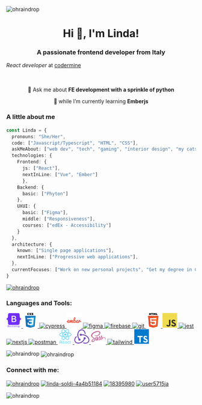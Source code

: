 <p align="left"> <img src="https://komarev.com/ghpvc/?username=ohraindrop&label=Profile%20views&color=0e75b6&style=flat" alt="ohraindrop" /> </p>
<h1 align="center">Hi 👋, I'm Linda!</h1>
<h3 align="center">A passionate frontend developer from Italy</h3>
<i>React developer</i> at <a href="https://github.com/codermine">codermine</a>
<br/>
<br/>
<br/>
<p align="center">💬 Ask me about <b>FE development with a sprinkle of python</b></hp>
<p align="center"> 🌱 while I’m currently learning <b>Emberjs</b> </p>

### A little about me
```typescript
const Linda = {
  pronouns: "She/Her",
  code: ["Javascript/Typescript", "HTML", "CSS"],
  askMeAbout: ["web dev", "tech", "gaming", "interior design", "my cats", "skincare!!"],
  technologies: {
    Frontend: {
      js: ["React"],
      nextInLine: ["Vue", "Ember"]
      },
    Backend: {
      basic: ["Phyton"]
    },
    UXUI: {
      basic: ["Figma"],
      middle: ["Responsiveness"],
      courses: ["edEx - Accessibility"]
    }
  },
  architecture: {
    known: ["Single page applications"],
    nextInLine: ["Progressive web applications"],
  },
  currentFocuses: ["Work on new personal projects", "Get my degree in CS"]
}
```
<p align="left"> <a href="https://github.com/ryo-ma/github-profile-trophy"><img src="https://github-profile-trophy.vercel.app/?username=ohraindrop" alt="ohraindrop" /></a> </p>

<h3 align="left">Languages and Tools:</h3>
<p align="left"> 
  <a href="https://getbootstrap.com" target="_blank" rel="noreferrer"> <img src="https://raw.githubusercontent.com/devicons/devicon/master/icons/bootstrap/bootstrap-plain-wordmark.svg" alt="bootstrap" width="40" height="40"/> </a> 
  <a href="https://www.w3schools.com/css/" target="_blank" rel="noreferrer"> <img src="https://raw.githubusercontent.com/devicons/devicon/master/icons/css3/css3-original-wordmark.svg" alt="css3" width="40" height="40"/> </a> 
  <a href="https://www.cypress.io" target="_blank" rel="noreferrer"> <img src="https://raw.githubusercontent.com/simple-icons/simple-icons/6e46ec1fc23b60c8fd0d2f2ff46db82e16dbd75f/icons/cypress.svg" alt="cypress" width="40" height="40"/> </a> 
  <a href="https://emberjs.com/" target="_blank" rel="noreferrer"> <img src="https://raw.githubusercontent.com/devicons/devicon/master/icons/ember/ember-original-wordmark.svg" alt="ember" width="40" height="40"/> </a>
  <a href="https://www.figma.com/" target="_blank" rel="noreferrer"> <img src="https://www.vectorlogo.zone/logos/figma/figma-icon.svg" alt="figma" width="40" height="40"/> </a> 
  <a href="https://firebase.google.com/" target="_blank" rel="noreferrer"> <img src="https://www.vectorlogo.zone/logos/firebase/firebase-icon.svg" alt="firebase" width="40" height="40"/> </a> 
  <a href="https://git-scm.com/" target="_blank" rel="noreferrer"> <img src="https://www.vectorlogo.zone/logos/git-scm/git-scm-icon.svg" alt="git" width="40" height="40"/> </a> 
  <a href="https://www.w3.org/html/" target="_blank" rel="noreferrer"> <img src="https://raw.githubusercontent.com/devicons/devicon/master/icons/html5/html5-original-wordmark.svg" alt="html5" width="40" height="40"/> </a> 
  <a href="https://developer.mozilla.org/en-US/docs/Web/JavaScript" target="_blank" rel="noreferrer"> <img src="https://raw.githubusercontent.com/devicons/devicon/master/icons/javascript/javascript-original.svg" alt="javascript" width="40" height="40"/> </a> 
  <a href="https://jestjs.io" target="_blank" rel="noreferrer"> <img src="https://www.vectorlogo.zone/logos/jestjsio/jestjsio-icon.svg" alt="jest" width="40" height="40"/> </a> 
  <a href="https://nextjs.org/" target="_blank" rel="noreferrer"> <img src="https://cdn.worldvectorlogo.com/logos/nextjs-2.svg" alt="nextjs" width="40" height="40"/> </a> 
  <a href="https://postman.com" target="_blank" rel="noreferrer"> <img src="https://www.vectorlogo.zone/logos/getpostman/getpostman-icon.svg" alt="postman" width="40" height="40"/> </a> 
  <a href="https://reactjs.org/" target="_blank" rel="noreferrer"> <img src="https://raw.githubusercontent.com/devicons/devicon/master/icons/react/react-original-wordmark.svg" alt="react" width="40" height="40"/> </a> 
  <a href="https://redux.js.org" target="_blank" rel="noreferrer"> <img src="https://raw.githubusercontent.com/devicons/devicon/master/icons/redux/redux-original.svg" alt="redux" width="40" height="40"/> </a> 
  <a href="https://sass-lang.com" target="_blank" rel="noreferrer"> <img src="https://raw.githubusercontent.com/devicons/devicon/master/icons/sass/sass-original.svg" alt="sass" width="40" height="40"/> </a> 
  <a href="https://tailwindcss.com/" target="_blank" rel="noreferrer"> <img src="https://www.vectorlogo.zone/logos/tailwindcss/tailwindcss-icon.svg" alt="tailwind" width="40" height="40"/> </a> 
  <a href="https://www.typescriptlang.org/" target="_blank" rel="noreferrer"> <img src="https://raw.githubusercontent.com/devicons/devicon/master/icons/typescript/typescript-original.svg" alt="typescript" width="40" height="40"/> </a> 
</p>

<p>
  <img align="left" src="https://github-readme-stats.vercel.app/api/top-langs?username=ohraindrop&show_icons=true&locale=en&layout=compact" alt="ohraindrop" />
</p>
<p>&nbsp;<img align="center" src="https://github-readme-stats.vercel.app/api?username=ohraindrop&show_icons=true&locale=en" alt="ohraindrop" /></p>

<h3 align="left">Connect with me:</h3>
<p align="left">
<a href="https://codepen.io/ohraindrop" target="blank"><img align="center" src="https://raw.githubusercontent.com/rahuldkjain/github-profile-readme-generator/master/src/images/icons/Social/codepen.svg" alt="ohraindrop" height="30" width="40" /></a>
<a href="https://linkedin.com/in/linda-soldi-4a4b51184" target="blank"><img align="center" src="https://raw.githubusercontent.com/rahuldkjain/github-profile-readme-generator/master/src/images/icons/Social/linked-in-alt.svg" alt="linda-soldi-4a4b51184" height="30" width="40" /></a>
<a href="https://stackoverflow.com/users/18395980" target="blank"><img align="center" src="https://raw.githubusercontent.com/rahuldkjain/github-profile-readme-generator/master/src/images/icons/Social/stack-overflow.svg" alt="18395980" height="30" width="40" /></a>
<a href="https://www.leetcode.com/user5715ja" target="blank"><img align="center" src="https://raw.githubusercontent.com/rahuldkjain/github-profile-readme-generator/master/src/images/icons/Social/leet-code.svg" alt="user5715ja" height="30" width="40" /></a>
</p>
<p><img align="center" src="https://github-readme-streak-stats.herokuapp.com/?user=ohraindrop&" alt="ohraindrop" /></p>

<!--
**ohRaindrop/ohRaindrop** is a ✨ _special_ ✨ repository because its `README.md` (this file) appears on your GitHub profile.
-->
